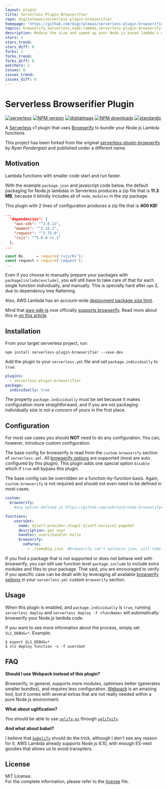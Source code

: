 ```yaml
---
layout: plugin
title: Serverless Plugin Browserifier
repo: digitalmaas/serverless-plugin-browserifier
homepage: 'https://github.com/digitalmaas/serverless-plugin-browserifier'
topics: browserify,serverless,node-lambda,serverless-plugin-browserify,digitalmaas,serverless-plugin,plugin,aws,aws-lambda,node-js
description: Reduce the size and speed up your Node.js based lambda's using browserify.
stars: 2
stars_trend: 
stars_diff: 0
forks: 2
forks_trend: 
forks_diff: 0
watchers: 2
issues: 0
issues_trend: 
issues_diff: 0
---
```



Serverless Browserifier Plugin
==============================

[![serverless][serverless-badge]][serverless-url]
[![NPM version][version-badge]][npm-url]
[![digitalmaas][dmaas-badge]][dmaas-url]
[![NPM downloads][downloads-badge]][npm-url]
[![standardjs][standardjs-badge]][standardjs-url]

A [Serverless](https://serverless.com) v1 plugin that uses [Browserify][browserify-url] to bundle your Node.js Lambda functions.

This project has been forked from the original [serverless-plugin-browserify][original-plugin] by *Ryan Pendergast* and published under a different name.

## Motivation

Lambda functions with smaller code start and run faster.

With the example `package.json` and javascript code below, the default packaging for Node.js lambdas in Serverless produces a zip file that is **11.3 MB**, because it blindly includes all of `node_modules` in the zip package.

This plugin with 2 lines of configuration produces a zip file that is **400 KB!**

```json
...
  "dependencies": {
    "aws-sdk": "^2.6.12",
    "moment": "^2.15.2",
    "request": "^2.75.0",
    "rxjs": "^5.0.0-rc.1"
  },
...
```  

```javascript
const Rx      = require('rxjs/Rx');
const request = require('request');
...
```
Even if you choose to manually prepare your packages with `package[include|exclude]`, you will still have to take care of that for each single function individually, and manually. This is specially hard after `npm` 3, due to dependency tree flattening.

Also, AWS Lambda has an account-wide [deployment package size limit](http://docs.aws.amazon.com/lambda/latest/dg/limits.html).

Mind that [aws-sdk-js](https://github.com/aws/aws-sdk-js) now officially [supports browserify](https://github.com/aws/aws-sdk-js/issues/696). Read more about this in [on this article](https://rynop.wordpress.com/2016/11/01/aws-sdk-for-javascript-now-fully-componentized/).

## Installation

From your target serverless project, run:
```
npm install serverless-plugin-browserifier --save-dev
```

Add the plugin to your `serverless.yml` file and set `package.individually` to `true`:

```yaml
plugins:
  - serverless-plugin-browserifier
package:
  individually: true
```

The property `package.individually` must be set because it makes configuration more straightforward, and if you are not packaging individually size is not a concern of yours in the first place.

## Configuration

For most use cases you should **NOT** need to do any configuration. You can, however, introduce custom configuration.

The base config for browserify is read from the `custom.browserify` section of `serverless.yml`.  All [browserify options][browserify-options] are supported (most are auto configured by this plugin).  This plugin adds one special option `disable` which if `true` will bypass this plugin.

The base config can be overridden on a function-by-function basis.  Again, `custom.browserify` is not required and should not even need to be defined in most cases.

```yaml
custom:
  browserify:
    #any option defined in https://github.com/substack/node-browserify#browserifyfiles--opts

functions:
    usersGet:
      name: ${self:provider.stage}-${self:service}-pageGet
      description: get user
      handler: users/handler.hello      
      browserify:
        noParse:
          - ./someBig.json  #browserify can't optimize json, will take long time to parse for nothing      
```

If you find a package that is not supported or does not behave well with browserify, you can still use function level `package.include` to include extra modules and files to your package. That said, you are encouraged to verify if you specific case can be dealt with by leveraging all available [browserify options](https://github.com/substack/node-browserify#browserifyfiles--opts) in your `serverless.yml` custom `browserify` section. 

## Usage

When this plugin is enabled, and `package.individually` is `true`, running `serverless deploy` and `serverless deploy -f <funcName>` will automatically browserify your Node.js lambda code.

If you want to see more information about the process, simply set `SLS_DEBUG=*`. Example: 
```
$ export SLS_DEBUG=*
$ sls deploy function -v -f usersGet
```

## FAQ

__Should I use Webpack instead of this plugin?__

Browserify, in general, supports more modules, optimises better (generates smaller bundles), and requires less configuration. [Webpack][webpack-github] is an amazing tool, but it comes with several extras that are not really needed within a pure Node.js environment.

__What about uglification?__

You should be able to use [`uglify-es`][uglify-url] through [`uglifyify`][uglifyify-url].

__And what about babel?__

I believe that [`babelify`][babelify-url] should do the trick, although I don't see any reason for it. AWS Lambda already supports Node.js 6.10, with enough ES-next goodies that allows us to avoid transpilers.

## License

MIT License.    
For the complete information, please refer to the [license](./LICENSE) file.

[serverless-badge]: https://img.shields.io/badge/serverless-%E2%9A%A1-yellow.svg?colorB=555555&style=flat-square
[version-badge]: https://img.shields.io/npm/v/serverless-plugin-browserifier.svg?style=flat-square
[downloads-badge]: https://img.shields.io/npm/dm/serverless-plugin-browserifier.svg?style=flat-square
[standardjs-badge]: https://img.shields.io/badge/code_style-standard-brightgreen.svg?style=flat-square
[dmaas-badge]: https://img.shields.io/badge/sponsored%20by-digitalmaas-green.svg?colorB=00CD98&style=flat-square
[serverless-url]: http://www.serverless.com
[npm-url]: https://www.npmjs.com/package/serverless-plugin-browserifier
[dmaas-url]: https://digitalmaas.com/
[standardjs-url]: https://standardjs.com/
[browserify-url]: http://browserify.org/
[browserify-options]: https://github.com/substack/node-browserify#browserifyfiles--opts
[webpack-github]: https://webpack.github.io/
[original-plugin]: https://github.com/doapp-ryanp/serverless-plugin-browserify
[uglify-url]: https://www.npmjs.com/package/uglify-es
[uglifyify-url]: https://www.npmjs.com/package/uglifyify
[babelify-url]: https://www.npmjs.com/package/babelify
